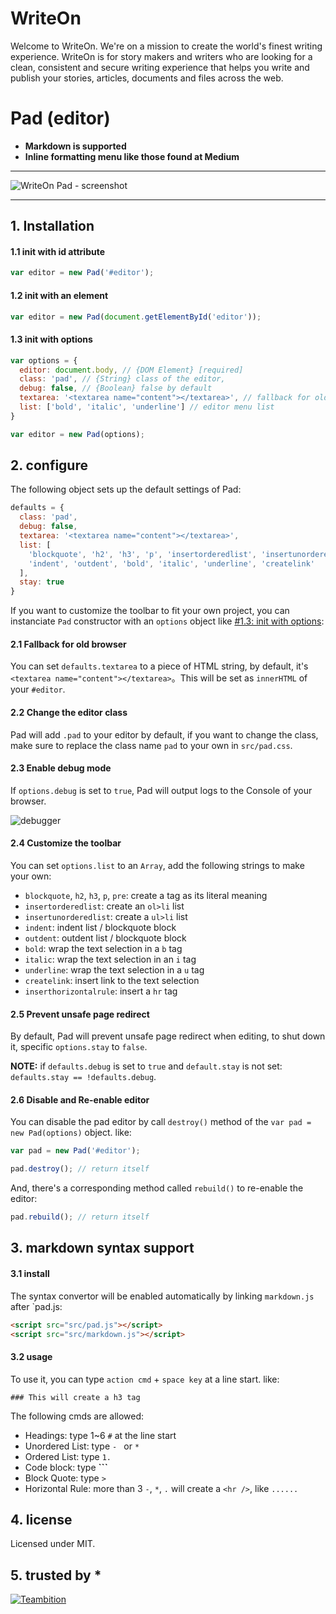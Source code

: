 # WriteOn
Welcome to WriteOn. We're on a mission to create the world's finest writing experience. WriteOn is for story makers and writers who are looking for a clean, consistent and secure writing experience that helps you write and publish your stories, articles, documents and files across the web.

# Pad (editor)

- **Markdown is supported**
- **Inline formatting menu like those found at Medium**

******************

![WriteOn Pad - screenshot ](https://f.cloud.github.com/assets/153183/1093671/61d4c0d2-16a9-11e3-88ed-01b1758a9a42.png)

******************


## 1. Installation

#### 1.1 init with id attribute

```js
var editor = new Pad('#editor');
```

#### 1.2 init with an element

```js
var editor = new Pad(document.getElementById('editor'));
```

#### 1.3 init with options

```js
var options = {
  editor: document.body, // {DOM Element} [required]
  class: 'pad', // {String} class of the editor,
  debug: false, // {Boolean} false by default
  textarea: '<textarea name="content"></textarea>', // fallback for old browsers
  list: ['bold', 'italic', 'underline'] // editor menu list
}

var editor = new Pad(options);
```

## 2. configure

The following object sets up the default settings of Pad:

```js
defaults = {
  class: 'pad',
  debug: false,
  textarea: '<textarea name="content"></textarea>',
  list: [
    'blockquote', 'h2', 'h3', 'p', 'insertorderedlist', 'insertunorderedlist',
    'indent', 'outdent', 'bold', 'italic', 'underline', 'createlink'
  ],
  stay: true
}
```

If you want to customize the toolbar to fit your own project, you can instanciate `Pad` constructor with an `options` object like [#1.3: init with options](https://github.com/BeardandFedora/WritOn-Pad#13-init-with-options):

#### 2.1 Fallback for old browser

You can set `defaults.textarea` to a piece of HTML string, by default, it's `<textarea name="content"></textarea>`。This will be set as `innerHTML` of your `#editor`.

#### 2.2 Change the editor class

Pad will add `.pad` to your editor by default, if you want to change the class, make sure to replace the class name `pad` to your own in `src/pad.css`.

#### 2.3 Enable debug mode

If `options.debug` is set to `true`, Pad will output logs to the Console of your browser.

![debugger](https://f.cloud.github.com/assets/153183/1078426/e1d40758-1527-11e3-9a68-12c58225c93c.png)

#### 2.4 Customize the toolbar

You can set `options.list` to an `Array`, add the following strings to make your own:

- `blockquote`, `h2`, `h3`, `p`, `pre`: create a tag as its literal meaning
- `insertorderedlist`: create an `ol>li` list
- `insertunorderedlist`: create a `ul>li` list
- `indent`: indent list / blockquote block
- `outdent`: outdent list / blockquote block
- `bold`: wrap the text selection in a `b` tag
- `italic`: wrap the text selection in an `i` tag
- `underline`: wrap the text selection in a `u` tag
- `createlink`: insert link to the text selection
- `inserthorizontalrule`: insert a `hr` tag

#### 2.5 Prevent unsafe page redirect

By default, Pad will prevent unsafe page redirect when editing, to shut down it, specific `options.stay` to `false`.

__NOTE:__ if `defaults.debug` is set to `true` and `default.stay` is not set: `defaults.stay == !defaults.debug`.

#### 2.6 Disable and Re-enable editor

You can disable the pad editor by call `destroy()` method of the `var pad = new Pad(options)` object. like:

```js
var pad = new Pad('#editor');

pad.destroy(); // return itself
```

And, there's a corresponding method called `rebuild()` to re-enable the editor:

```js
pad.rebuild(); // return itself
```

## 3. markdown syntax support

#### 3.1 install
The syntax convertor will be enabled automatically by linking `markdown.js` after `pad.js: 

```html
<script src="src/pad.js"></script>
<script src="src/markdown.js"></script>
```

#### 3.2 usage
To use it, you can type `action cmd` + `space key` at a line start. like: 

```
### This will create a h3 tag
```

The following cmds are allowed: 

- Headings: type 1~6 `#` at the line start
- Unordered List: type `- ` or `* `
- Ordered List: type `1. `
- Code block: type **\`\`\`**
- Block Quote: type `> `
- Horizontal Rule: more than 3 `-`, `*`, `.` will create a `<hr />`, like `......`

## 4. license

Licensed under MIT.

## 5. trusted by *

[![Teambition](https://dn-project-site.qbox.me/images/logo.png)](https://github.com/teambition)